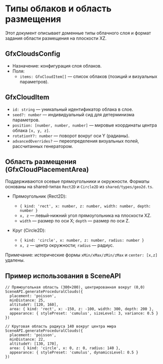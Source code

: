 # Типы облаков и область размещения

Этот документ описывает доменные типы облачного слоя и формат задания области размещения на плоскости XZ.

## GfxCloudsConfig
- Назначение: конфигурация слоя облаков.
- Поля:
  - `items: GfxCloudItem[]` — список облаков (позиций и визуальных параметров).

## GfxCloudItem
- `id: string` — уникальный идентификатор облака в слое.
- `seed?: number` — индивидуальный сид для детерминизма параметров.
- `position: [number, number, number]` — мировые координаты центра облака `[x, y, z]`.
- `rotationY?: number` — поворот вокруг оси Y (радианы).
- `advancedOverrides?` — переопределения визуальных полей, рассчитанных генератором.

## Область размещения (GfxCloudPlacementArea)
Поддерживаются осевые прямоугольники и окружности. Форматы основаны на shared‑типах `Rect2D` и `Circle2D` из `shared/types/geo2d.ts`.

- Прямоугольник (Rect2D):
  - `{ kind: 'rect', x: number, z: number, width: number, depth: number }`
  - `x, z` — левый‑нижний угол прямоугольника на плоскости XZ.
  - `width` — размер по оси X; `depth` — размер по оси Z.

- Круг (Circle2D):
  - `{ kind: 'circle', x: number, z: number, radius: number }`
  - `x, z` — центр окружности; `radius` — радиус.

Примечание: исторические формы `xMin/xMax/zMin/zMax` и `center: [x,z]` удалены.

## Пример использования в SceneAPI
```
// Прямоугольная область (300×200), центрированная вокруг (0,0)
SceneAPI.generateProceduralClouds({
  placement: 'poisson',
  minDistance: 25,
  altitudeY: [120, 160],
  area: { kind: 'rect', x: -150, z: -100, width: 300, depth: 200 },
  appearance: { stylePreset: 'cumulus', sizeLevel: 3, variance: 0.5 }
})

// Круговая область радиуса 140 вокруг центра мира
SceneAPI.generateProceduralClouds({
  placement: 'poisson',
  minDistance: 22,
  altitudeY: [130, 170],
  area: { kind: 'circle', x: 0, z: 0, radius: 140 },
  appearance: { stylePreset: 'cumulus', dynamicsLevel: 0.5 }
})
```

